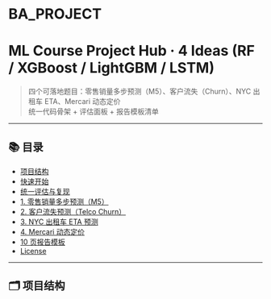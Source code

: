 # BA_PROJECT

# ML Course Project Hub · 4 Ideas (RF / XGBoost / LightGBM / LSTM)

> 四个可落地题目：零售销量多步预测（M5）、客户流失（Churn）、NYC 出租车 ETA、Mercari 动态定价  
> 统一代码骨架 + 评估面板 + 报告模板清单

---

## 📚 目录
- [项目结构](#-项目结构)
- [快速开始](#-快速开始)
- [统一评估与复现](#-统一评估与复现)
- [1. 零售销量多步预测（M5）](#1-零售销量多步预测m5)
- [2. 客户流失预测（Telco Churn）](#2-客户流失预测telco-churn)
- [3. NYC 出租车 ETA 预测](#3-nyc-出租车-eta-预测)
- [4. Mercari 动态定价](#4-mercari-动态定价)
- [10 页报告模板](#-10-页报告模板)
- [License](#license)

---

## 🗂 项目结构
